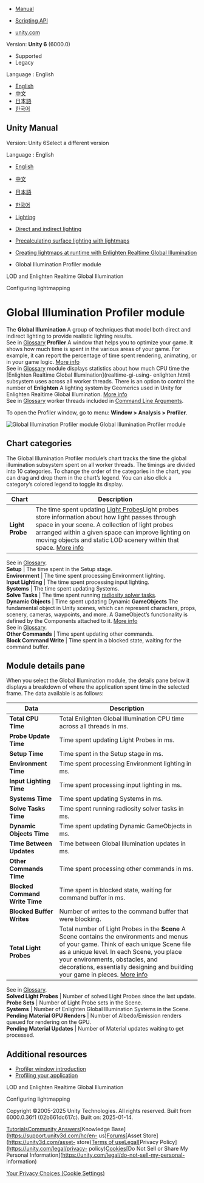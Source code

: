 [](https://docs.unity3d.com)

  * [Manual](../Manual/index.html)
  * [Scripting API](../ScriptReference/index.html)

  * [unity.com](https://unity.com/)

Version: **Unity 6** (6000.0)

  * Supported
  * Legacy

Language : English

  * [English](/Manual/ProfilerGI.html)
  * [中文](/cn/current/Manual/ProfilerGI.html)
  * [日本語](/ja/current/Manual/ProfilerGI.html)
  * [한국어](/kr/current/Manual/ProfilerGI.html)

[](https://docs.unity3d.com)

## Unity Manual

Version: Unity 6Select a different version

Language : English

  * [English](/Manual/ProfilerGI.html)
  * [中文](/cn/current/Manual/ProfilerGI.html)
  * [日本語](/ja/current/Manual/ProfilerGI.html)
  * [한국어](/kr/current/Manual/ProfilerGI.html)

  * [Lighting](LightingOverview.html)
  * [Direct and indirect lighting](direct-and-indirect-lighting.html)
  * [Precalculating surface lighting with lightmaps](Lightmapping-landing.html)
  * [Creating lightmaps at runtime with Enlighten Realtime Global Illumination](realtime-gi-using-enlighten-landing.html)
  * Global Illumination Profiler module

[](LODRealtimeGI.html)

LOD and Enlighten Realtime Global Illumination

[](configure-lightmapping-settings.html)

Configuring lightmapping

# Global Illumination Profiler module

The **Global Illumination** A group of techniques that model both direct and
indirect lighting to provide realistic lighting results.  
See in [Glossary](Glossary.html#globalillumination) **Profiler** A window that
helps you to optimize your game. It shows how much time is spent in the
various areas of your game. For example, it can report the percentage of time
spent rendering, animating, or in your game logic. [More info](Profiler.html)  
See in [Glossary](Glossary.html#Profiler) module displays statistics about how
much CPU time the [Enlighten Realtime Global Illumination](realtime-gi-using-
enlighten.html) subsystem uses across all worker threads. There is an option
to control the number of **Enlighten** A lighting system by Geomerics used in
Unity for Enlighten Realtime Global Illumination. [More
info](https://www.siliconstudio.co.jp/en/products-service/enlighten/)  
See in [Glossary](Glossary.html#Enlighten) worker threads included in [Command
Line Arguments](CommandLineArguments.html).

To open the Profiler window, go to menu: **Window > Analysis > Profiler**.

![Global Illumination Profiler module](../uploads/Main/gi-chart.png) Global
Illumination Profiler module

## Chart categories

The Global Illumination Profiler module’s chart tracks the time the global
illumination subsystem spent on all worker threads. The timings are divided
into 10 categories. To change the order of the categories in the chart, you
can drag and drop them in the chart’s legend. You can also click a category’s
colored legend to toggle its display.

**Chart** | **Description**  
---|---  
**Light Probe** | The time spent updating [Light Probes](LightProbes.html)Light probes store information about how light passes through space in your scene. A collection of light probes arranged within a given space can improve lighting on moving objects and static LOD scenery within that space. [More info](LightProbes.html)  
See in [Glossary](Glossary.html#LightProbe).  
**Setup** | The time spent in the Setup stage.  
**Environment** | The time spent processing Environment lighting.  
**Input Lighting** | The time spent processing input lighting.  
**Systems** | The time spent updating Systems.  
**Solve Tasks** | The time spent running [radiosity solver tasks](class-MeshRenderer.html).  
**Dynamic Objects** | Time spent updating Dynamic **GameObjects** The fundamental object in Unity scenes, which can represent characters, props, scenery, cameras, waypoints, and more. A GameObject’s functionality is defined by the Components attached to it. [More info](class-GameObject.html)  
See in [Glossary](Glossary.html#GameObject).  
**Other Commands** | Time spent updating other commands.  
**Block Command Write** | Time spent in a blocked state, waiting for the command buffer.  
  
## Module details pane

When you select the Global Illumination module, the details pane below it
displays a breakdown of where the application spent time in the selected
frame. The data available is as follows:

**Data** | **Description**  
---|---  
**Total CPU Time** | Total Enlighten Global Illumination CPU time across all threads in ms.  
**Probe Update Time** | Time spent updating Light Probes in ms.  
**Setup Time** | Time spent in the Setup stage in ms.  
**Environment Time** | Time spent processing Environment lighting in ms.  
**Input Lighting Time** | Time spent processing input lighting in ms.  
**Systems Time** | Time spent updating Systems in ms.  
**Solve Tasks Time** | Time spent running radiosity solver tasks in ms.  
**Dynamic Objects Time** | Time spent updating Dynamic GameObjects in ms.  
**Time Between Updates** | Time between Global Illumination updates in ms.  
**Other Commands Time** | Time spent processing other commands in ms.  
**Blocked Command Write Time** | Time spent in blocked state, waiting for command buffer in ms.  
**Blocked Buffer Writes** | Number of writes to the command buffer that were blocking.  
**Total Light Probes** | Total number of Light Probes in the **Scene** A Scene contains the environments and menus of your game. Think of each unique Scene file as a unique level. In each Scene, you place your environments, obstacles, and decorations, essentially designing and building your game in pieces. [More info](CreatingScenes.html)  
See in [Glossary](Glossary.html#Scene).  
**Solved Light Probes** | Number of solved Light Probes since the last update.  
**Probe Sets** | Number of Light Probe sets in the Scene.  
**Systems** | Number of Enlighten Global Illumination Systems in the Scene.  
**Pending Material GPU Renders** | Number of Albedo/Emission renders queued for rendering on the GPU.  
**Pending Material Updates** | Number of Material updates waiting to get processed.  
  
## Additional resources

  * [Profiler window introduction](ProfilerWindow.html)
  * [Profiling your application](profiler-profiling-applications.html)

[](LODRealtimeGI.html)

LOD and Enlighten Realtime Global Illumination

[](configure-lightmapping-settings.html)

Configuring lightmapping

Copyright ©2005-2025 Unity Technologies. All rights reserved. Built from
6000.0.36f1 (02b661dc617c). Built on: 2025-01-14.

[Tutorials](https://learn.unity.com/)[Community
Answers](https://answers.unity3d.com)[Knowledge
Base](https://support.unity3d.com/hc/en-
us)[Forums](https://forum.unity3d.com)[Asset Store](https://unity3d.com/asset-
store)[Terms of
use](https://docs.unity3d.com/Manual/TermsOfUse.html)[Legal](https://unity.com/legal)[Privacy
Policy](https://unity.com/legal/privacy-
policy)[Cookies](https://unity.com/legal/cookie-policy)[Do Not Sell or Share
My Personal Information](https://unity.com/legal/do-not-sell-my-personal-
information)

[Your Privacy Choices (Cookie Settings)](javascript:void\(0\);)


